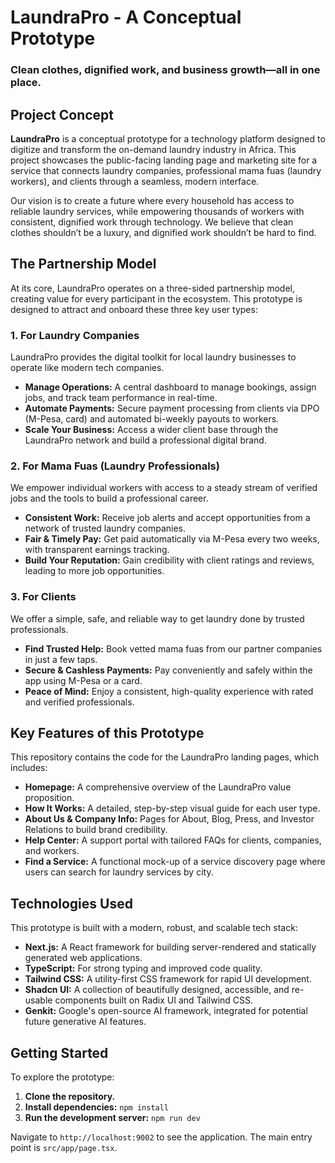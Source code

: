 # LaundraPro - A Conceptual Prototype

### Clean clothes, dignified work, and business growth—all in one place.

## Project Concept

**LaundraPro** is a conceptual prototype for a technology platform designed to digitize and transform the on-demand laundry industry in Africa. This project showcases the public-facing landing page and marketing site for a service that connects laundry companies, professional mama fuas (laundry workers), and clients through a seamless, modern interface.

Our vision is to create a future where every household has access to reliable laundry services, while empowering thousands of workers with consistent, dignified work through technology. We believe that clean clothes shouldn’t be a luxury, and dignified work shouldn’t be hard to find.

## The Partnership Model

At its core, LaundraPro operates on a three-sided partnership model, creating value for every participant in the ecosystem. This prototype is designed to attract and onboard these three key user types:

### 1. For Laundry Companies
LaundraPro provides the digital toolkit for local laundry businesses to operate like modern tech companies.
- **Manage Operations:** A central dashboard to manage bookings, assign jobs, and track team performance in real-time.
- **Automate Payments:** Secure payment processing from clients via DPO (M-Pesa, card) and automated bi-weekly payouts to workers.
- **Scale Your Business:** Access a wider client base through the LaundraPro network and build a professional digital brand.

### 2. For Mama Fuas (Laundry Professionals)
We empower individual workers with access to a steady stream of verified jobs and the tools to build a professional career.
- **Consistent Work:** Receive job alerts and accept opportunities from a network of trusted laundry companies.
- **Fair & Timely Pay:** Get paid automatically via M-Pesa every two weeks, with transparent earnings tracking.
- **Build Your Reputation:** Gain credibility with client ratings and reviews, leading to more job opportunities.

### 3. For Clients
We offer a simple, safe, and reliable way to get laundry done by trusted professionals.
- **Find Trusted Help:** Book vetted mama fuas from our partner companies in just a few taps.
- **Secure & Cashless Payments:** Pay conveniently and safely within the app using M-Pesa or a card.
- **Peace of Mind:** Enjoy a consistent, high-quality experience with rated and verified professionals.

## Key Features of this Prototype

This repository contains the code for the LaundraPro landing pages, which includes:
- **Homepage:** A comprehensive overview of the LaundraPro value proposition.
- **How It Works:** A detailed, step-by-step visual guide for each user type.
- **About Us & Company Info:** Pages for About, Blog, Press, and Investor Relations to build brand credibility.
- **Help Center:** A support portal with tailored FAQs for clients, companies, and workers.
- **Find a Service:** A functional mock-up of a service discovery page where users can search for laundry services by city.

## Technologies Used

This prototype is built with a modern, robust, and scalable tech stack:

- **Next.js:** A React framework for building server-rendered and statically generated web applications.
- **TypeScript:** For strong typing and improved code quality.
- **Tailwind CSS:** A utility-first CSS framework for rapid UI development.
- **Shadcn UI:** A collection of beautifully designed, accessible, and re-usable components built on Radix UI and Tailwind CSS.
- **Genkit:** Google's open-source AI framework, integrated for potential future generative AI features.

## Getting Started

To explore the prototype:

1. **Clone the repository.**
2. **Install dependencies:** `npm install`
3. **Run the development server:** `npm run dev`

Navigate to `http://localhost:9002` to see the application. The main entry point is `src/app/page.tsx`.
